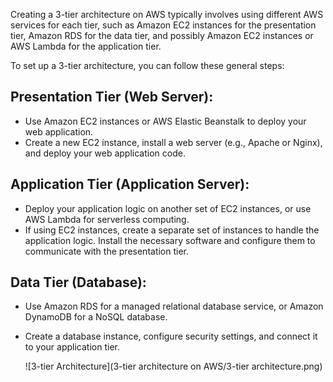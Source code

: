 Creating a 3-tier architecture on AWS typically involves using different AWS services for each tier, such as Amazon EC2 instances for the presentation tier, Amazon RDS for the data tier, and possibly Amazon EC2 instances or AWS Lambda for the application tier.

To set up a 3-tier architecture, you can follow these general steps:

## Presentation Tier (Web Server):
- Use Amazon EC2 instances or AWS Elastic Beanstalk to deploy your web application.
- Create a new EC2 instance, install a web server (e.g., Apache or Nginx), and deploy your web application code.

## Application Tier (Application Server):
- Deploy your application logic on another set of EC2 instances, or use AWS Lambda for serverless computing.
- If using EC2 instances, create a separate set of instances to handle the application logic. Install the necessary software and configure them to communicate with the presentation tier.

## Data Tier (Database):
- Use Amazon RDS for a managed relational database service, or Amazon DynamoDB for a NoSQL database.
- Create a database instance, configure security settings, and connect it to your application tier.

  ![3-tier Architecture](3-tier architecture on AWS/3-tier architecture.png)

